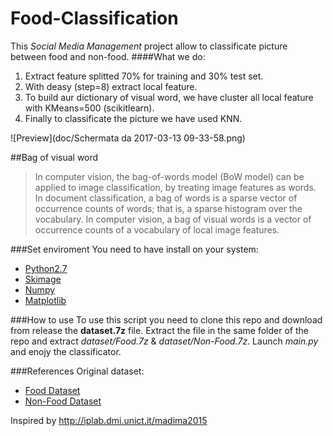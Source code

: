# Food-Classification
This _Social Media Management_ project allow to classificate picture between food and non-food.
####What we do:
1. Extract feature splitted 70% for training and 30% test set.
2. With deasy (step=8) extract local feature.
3. To build aur dictionary of visual word, we have cluster all local feature with KMeans=500 (scikitlearn).
4. Finally to classificate the picture we have used KNN.

![Preview](doc/Schermata da 2017-03-13 09-33-58.png)

##Bag of visual word
>In computer vision, the bag-of-words model (BoW model) can be applied to image classification, by treating image features as words. In document classification, a bag of words is a sparse vector of occurrence counts of words; that is, a sparse histogram over the vocabulary. In computer vision, a bag of visual words is a vector of occurrence counts of a vocabulary of local image features.

###Set enviroment
You need to have install on your system:
- [Python2.7](http://www.python.it/) 
- [Skimage](http://scikit-image.org/)
- [Numpy](http://www.numpy.org/)
- [Matplotlib](http://matplotlib.org/)

###How to use
To use this script you need to clone this repo and download from release the **dataset.7z** file.
Extract the file in the same folder of the repo and extract _dataset/Food.7z_ & _dataset/Non-Food.7z_.
Launch _main.py_ and enojy the classificator.

###References
Original dataset:
- [Food Dataset](http://iplab.dmi.unict.it/madima2015/UNICT-FlickrFood.rar)
- [Non-Food Dataset](http://iplab.dmi.unict.it/madima2015/UNICT-FlickrNon-Food.rar)

Inspired by http://iplab.dmi.unict.it/madima2015 
